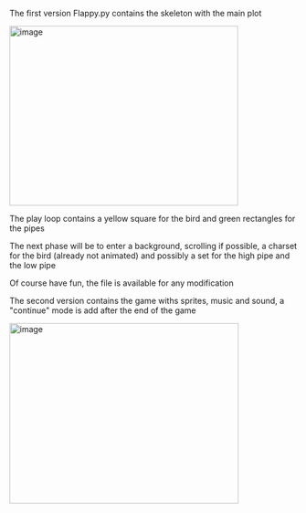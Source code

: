 The first version Flappy.py contains the skeleton with the main plot

<img width="400" height="315" alt="image" src="https://github.com/user-attachments/assets/405feedb-b787-4a5c-ab59-e3822c53ec01" />


The play loop contains a yellow square for the bird and green rectangles for the pipes

The next phase will be to enter a background, scrolling if possible, a charset for the bird (already not animated) and possibly a set for the high pipe and the low pipe

Of course have fun, the file is available for any modification



The second version contains the game withs sprites, music and sound, a "continue" mode is add after the end of the game

<img width="401" height="316" alt="image" src="https://github.com/user-attachments/assets/b02c7e0e-740c-4e47-a39b-2c9c6a1daa98" />
